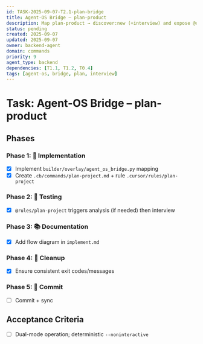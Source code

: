 ```yaml
---
id: TASK-2025-09-07-T2.1-plan-bridge
title: Agent-OS Bridge – plan-product
description: Map plan-product → discover:new (+interview) and expose @rules/plan-project
status: pending
created: 2025-09-07
updated: 2025-09-07
owner: backend-agent
domain: commands
priority: 9
agent_type: backend
dependencies: [T1.1, T1.2, T0.4]
tags: [agent-os, bridge, plan, interview]
---
```


# Task: Agent-OS Bridge – plan-product

## Phases
### Phase 1: 🚀 Implementation
- [x] Implement `builder/overlay/agent_os_bridge.py` mapping
- [x] Create `.cb/commands/plan-project.md` + rule `.cursor/rules/plan-project`

### Phase 2: 🧪 Testing
- [x] `@rules/plan-project` triggers analysis (if needed) then interview

### Phase 3: 📚 Documentation
- [x] Add flow diagram in `implement.md`

### Phase 4: 🧹 Cleanup
- [x] Ensure consistent exit codes/messages

### Phase 5: 💾 Commit
- [ ] Commit + sync

## Acceptance Criteria
- [ ] Dual-mode operation; deterministic `--noninteractive`
